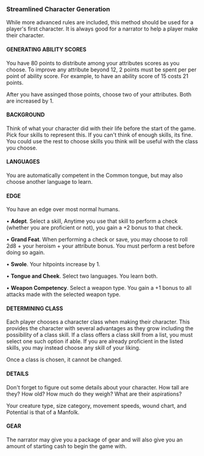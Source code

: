 ### Streamlined Character Generation
While more advanced rules are included, this method should be used for a player's first character. It is always good for a narrator to help a player make their character. 

#### GENERATING ABILITY SCORES
You have 80 points to distribute among your attributes scores as you choose. To improve any attribute beyond 12, 2 points must be spent per per point of ability score. For example, to have an ability score of 15 costs 21 points.

After you have assinged those points, choose two of your attributes. Both are increased by 1.

#### BACKGROUND
Think of what your character did with their life before the start of the game. Pick four skills to represent this. If you can't think of enough skills, its fine. You could use the rest to choose skills you think will be useful with the class you choose.

#### LANGUAGES
You are automatically competent in the Common tongue, but may also choose another language to learn.

#### EDGE
You have an edge over most normal humans. 

• **Adept**. Select a skill, Anytime you use that skill to perform a check (whether you are proficient or not), you gain a +2 bonus to that check. 

• **Grand Feat**. When performing a check or save, you may choose to roll 2d8 + your heroism + your attribute bonus. You must perform a rest before doing so again.

• **Swole**. Your hitpoints increase by 1.

• **Tongue and Cheek**. Select two languages. You learn both.

• **Weapon Competency**. Select a weapon type. You gain a +1 bonus to all attacks made with the selected weapon type. 

#### DETERMINING CLASS
Each player chooses a character class when making their character. This provides the character with several advantages as they grow including the possibility of a class skill. If a class offers a class skill from a list, you must select one such option if able. If you are already proficient in the listed skills, you may instead choose any skill of your liking.

Once a class is chosen, it cannot be changed. 

#### DETAILS
Don't forget to figure out some details about your character. How tall are they? How old? How much do they weigh? What are their aspirations?

Your creature type, size category, movement speeds, wound chart, and Potential is that of a Manfolk.

#### GEAR
The narrator may give you a package of gear and will also give you an amount of starting cash to begin the game with.
